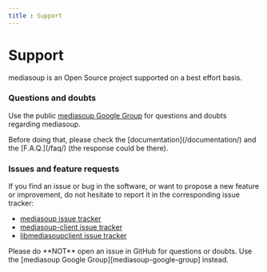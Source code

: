 ```yaml
---
title : Support
---
```



# Support

mediasoup is an Open Source project supported on a best effort basis.


### Questions and doubts

Use the public [mediasoup Google Group][mediasoup-google-group] for questions and doubts regarding mediasoup.

<div markdown="1" class="note">
Before doing that, please check the [documentation](/documentation/) and the [F.A.Q.](/faq/) (the response could be there).
</div>


### Issues and feature requests

If you find an issue or bug in the software, or want to propose a new feature or improvement, do not hesitate to report it in the corresponding issue tracker:

* [mediasoup issue tracker][mediasoup-github-issues]
* [mediasoup-client issue tracker][mediasoup-client-github-issues]
* [libmediasoupclient issue tracker][libmediasoupclient-github-issues]

<div markdown="1" class="note warn">
Please do **NOT** open an issue in GitHub for questions or doubts. Use the [mediasoup Google Group][mediasoup-google-group] instead.
</div>




[mediasoup-google-group]: https://groups.google.com/forum/#!forum/mediasoup
[mediasoup-github-issues]: https://github.com/versatica/mediasoup/issues
[mediasoup-client-github-issues]: https://github.com/versatica/mediasoup-client/issues
[libmediasoupclient-github-issues]: https://github.com/versatica/libmediasoupclient/issues

